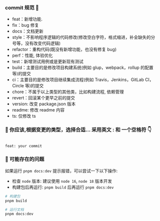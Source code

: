 ### commit 规范 📐

- feat：新增功能.
- fix：bug 修复
- docs：文档更新
- style：不影响程序逻辑的代码修改(修改空白字符，格式缩进，补全缺失的分号等，没有改变代码逻辑)
- refactor：重构代码(既没有新增功能，也没有修复 bug)
- perf：性能, 体验优化
- test：新增测试用例或是更新现有测试
- build：主要目的是修改项目构建系统(例如 glup，webpack，rollup 的配置等)的提交
- ci：主要目的是修改项目继续集成流程(例如 Travis，Jenkins，GitLab CI，Circle 等)的提交
- chore：不属于以上类型的其他类，比如构建流程, 依赖管理
- revert：回滚某个更早之前的提交
- version: 改变 package.json 版本
- readme: 修改 readme 内容
- ts: 仅修改 ts

### 🤝 你应该,根据变更的类型，选择合适... 采用英文 : 和 一个空格符 👇

```bash

feat: your commit

```

### 📌 可能存在的问题

如果运行 `pnpm docs:dev` 提示报错，可以尝试一下以下操作:

- 检查 `node` 版本: 建议使用 `node 16`, `node 18` 版本开发
- 构建包后再运行: `pnpm build` 后再运行 `pnpm docs:dev`

```bash
# 构建包
pnpm build

# 运行文档
pnpm docs:dev
```
